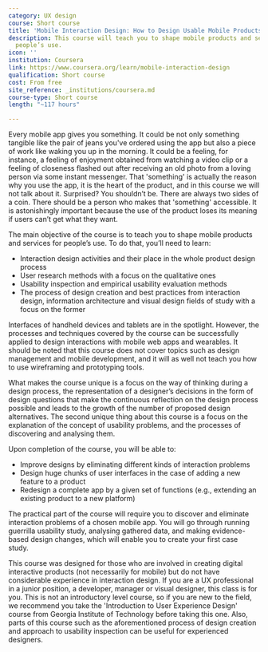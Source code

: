 ```yaml
---
category: UX design
course: Short course
title: 'Mobile Interaction Design: How to Design Usable Mobile Products and Services'
description: This course will teach you to shape mobile products and services for
  people’s use.
icon: ''
institution: Coursera
link: https://www.coursera.org/learn/mobile-interaction-design
qualification: Short course
cost: From free
site_reference: _institutions/coursera.md
course-type: Short course
length: "~117 hours"

---
```

Every mobile app gives you something. It could be not only something tangible like the pair of jeans you've ordered using the app but also a piece of work like waking you up in the morning. It could be a feeling, for instance, a feeling of enjoyment obtained from watching a video clip or a feeling of closeness flashed out after receiving an old photo from a loving person via some instant messenger. That 'something' is actually the reason why you use the app, it is the heart of the product, and in this course we will not talk about it. Surprised? You shouldn’t be. There are always two sides of a coin. There should be a person who makes that 'something' accessible. It is astonishingly important because the use of the product loses its meaning if users can’t get what they want.

The main objective of the course is to teach you to shape mobile products and services for people’s use. To do that, you’ll need to learn: 

* Interaction design activities and their place in the whole product design process 
* User research methods with a focus on the qualitative ones 
* Usability inspection and empirical usability evaluation methods 
* The process of design creation and best practices from interaction design, information architecture and visual design fields of study with a focus on the former 

Interfaces of handheld devices and tablets are in the spotlight. However, the processes and techniques covered by the course can be successfully applied to design interactions with mobile web apps and wearables. It should be noted that this course does not cover topics such as design management and mobile development, and it will as well not teach you how to use wireframing and prototyping tools. 

What makes the course unique is a focus on the way of thinking during a design process, the representation of a designer’s decisions in the form of design questions that make the continuous reflection on the design process possible and leads to the growth of the number of proposed design alternatives. The second unique thing about this course is a focus on the explanation of the concept of usability problems, and the processes of discovering and analysing them. 

Upon completion of the course, you will be able to: 

* Improve designs by eliminating different kinds of interaction problems 
* Design huge chunks of user interfaces in the case of adding a new feature to a product 
* Redesign a complete app by a given set of functions (e.g., extending an existing product to a new platform) 

The practical part of the course will require you to discover and eliminate interaction problems of a chosen mobile app. You will go through running guerrilla usability study, analysing gathered data, and making evidence-based design changes, which will enable you to create your first case study. 

This course was designed for those who are involved in creating digital interactive products (not necessarily for mobile) but do not have considerable experience in interaction design. If you are a UX professional in a junior position, a developer, manager or visual designer, this class is for you. This is not an introductory level course, so if you are new to the field, we recommend you take the 'Introduction to User Experience Design' course from Georgia Institute of Technology before taking this one. Also, parts of this course such as the aforementioned process of design creation and approach to usability inspection can be useful for experienced designers.